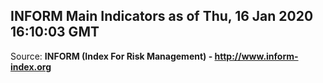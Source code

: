 ## INFORM Main Indicators as of Thu, 16 Jan 2020 16:10:03 GMT

Source: **INFORM (Index For Risk Management) - http://www.inform-index.org**